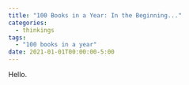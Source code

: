 ```yaml
---
title: "100 Books in a Year: In the Beginning..."
categories:
  - thinkings
tags:
  - "100 books in a year"
date: 2021-01-01T00:00:00-5:00
---
```

Hello.
<!--more-->